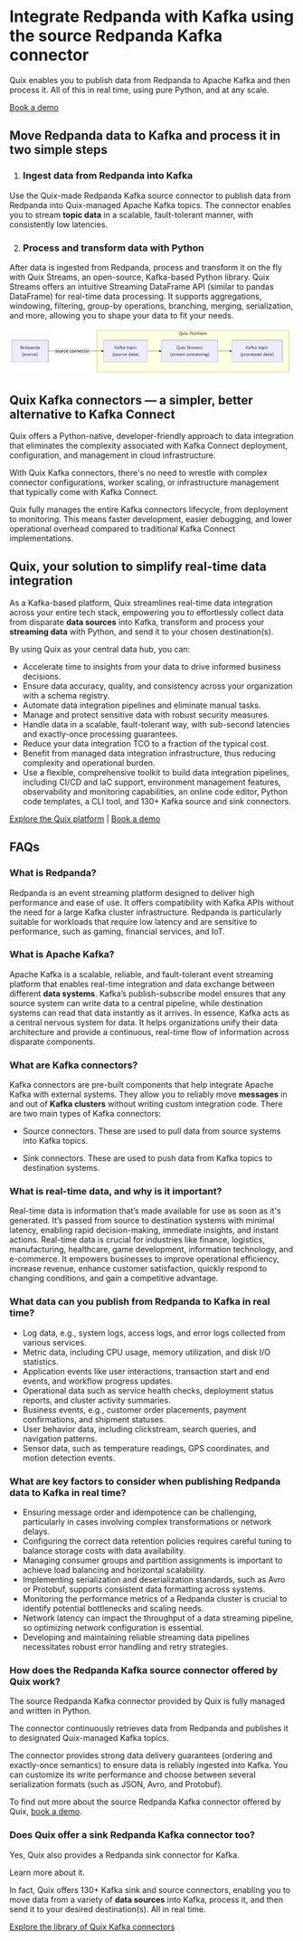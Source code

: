 <!--- BEGIN MARKDOWN --->
# Integrate Redpanda with Kafka using the source Redpanda Kafka connector

Quix enables you to publish data from Redpanda to Apache Kafka and then process it. All of this in real time, using pure Python, and at any scale. 

[Book a demo](https://share.hsforms.com/1iW0TmZzKQMChk0lxd_tGiw4yjw2)

## Move Redpanda data to Kafka and process it in two simple steps

1. ### Ingest data from Redpanda into Kafka

Use the Quix-made Redpanda Kafka source connector to publish data from Redpanda into Quix-managed Apache Kafka topics. The connector enables you to stream **topic data** in a scalable, fault-tolerant manner, with consistently low latencies. 

2. ### Process and transform data with Python

After data is ingested from Redpanda, process and transform it on the fly with Quix Streams, an open-source, Kafka-based Python library. Quix Streams offers an intuitive Streaming DataFrame API (similar to pandas DataFrame) for real-time data processing. It supports aggregations, windowing, filtering, group-by operations, branching, merging, serialization, and more, allowing you to shape your data to fit your needs.

![Diagram](images/Redpanda-source_diagram_1.png)

## Quix Kafka connectors — a simpler, better alternative to Kafka Connect

Quix offers a Python-native, developer-friendly approach to data integration that eliminates the complexity associated with Kafka Connect deployment, configuration, and management in cloud infrastructure. 

With Quix Kafka connectors, there's no need to wrestle with complex connector configurations, worker scaling, or infrastructure management that typically come with Kafka Connect.

Quix fully manages the entire Kafka connectors lifecycle, from deployment to monitoring. This means faster development, easier debugging, and lower operational overhead compared to traditional Kafka Connect implementations.

## Quix, your solution to simplify real-time data integration

As a Kafka-based platform, Quix streamlines real-time data integration across your entire tech stack, empowering you to effortlessly collect data from disparate **data sources** into Kafka, transform and process your **streaming data** with Python, and send it to your chosen destination(s).

By using Quix as your central data hub, you can:

* Accelerate time to insights from your data to drive informed business decisions.  
* Ensure data accuracy, quality, and consistency across your organization with a schema registry.  
* Automate data integration pipelines and eliminate manual tasks.  
* Manage and protect sensitive data with robust security measures.  
* Handle data in a scalable, fault-tolerant way, with sub-second latencies and exactly-once processing guarantees.  
* Reduce your data integration TCO to a fraction of the typical cost.  
* Benefit from managed data integration infrastructure, thus reducing complexity and operational burden.  
* Use a flexible, comprehensive toolkit to build data integration pipelines, including CI/CD and IaC support, environment management features, observability and monitoring capabilities, an online code editor, Python code templates, a CLI tool, and 130+ Kafka source and sink connectors.

[Explore the Quix platform](https://portal.demo.quix.io/pipeline?workspace=demo-gametelemetrytemplate-prod) | [Book a demo](https://share.hsforms.com/1iW0TmZzKQMChk0lxd_tGiw4yjw2)

## FAQs

### What is Redpanda?

Redpanda is an event streaming platform designed to deliver high performance and ease of use. It offers compatibility with Kafka APIs without the need for a large Kafka cluster infrastructure. Redpanda is particularly suitable for workloads that require low latency and are sensitive to performance, such as gaming, financial services, and IoT.

### What is Apache Kafka?

Apache Kafka is a scalable, reliable, and fault-tolerant event streaming platform that enables real-time integration and data exchange between different **data systems**. Kafka’s publish-subscribe model ensures that any source system can write data to a central pipeline, while destination systems can read that data instantly as it arrives. In essence, Kafka acts as a central nervous system for data. It helps organizations unify their data architecture and provide a continuous, real-time flow of information across disparate components.

### What are Kafka connectors?

Kafka connectors are pre-built components that help integrate Apache Kafka with external systems. They allow you to reliably move **messages** in and out of **Kafka clusters** without writing custom integration code. There are two main types of Kafka connectors:

* Source connectors. These are used to pull data from source systems into Kafka topics.

* Sink connectors. These are used to push data from Kafka topics to destination systems.

### What is real-time data, and why is it important?

Real-time data is information that’s made available for use as soon as it's generated. It’s passed from source to destination systems with minimal latency, enabling rapid decision-making, immediate insights, and instant actions. Real-time data is crucial for industries like finance, logistics, manufacturing, healthcare, game development, information technology, and e-commerce. It empowers businesses to improve operational efficiency, increase revenue, enhance customer satisfaction, quickly respond to changing conditions, and gain a competitive advantage.

### What data can you publish from Redpanda to Kafka in real time?

* Log data, e.g., system logs, access logs, and error logs collected from various services.  
* Metric data, including CPU usage, memory utilization, and disk I/O statistics.  
* Application events like user interactions, transaction start and end events, and workflow progress updates.  
* Operational data such as service health checks, deployment status reports, and cluster activity summaries.  
* Business events, e.g., customer order placements, payment confirmations, and shipment statuses.  
* User behavior data, including clickstream, search queries, and navigation patterns.  
* Sensor data, such as temperature readings, GPS coordinates, and motion detection events.

### What are key factors to consider when publishing Redpanda data to Kafka in real time?

* Ensuring message order and idempotence can be challenging, particularly in cases involving complex transformations or network delays.  
* Configuring the correct data retention policies requires careful tuning to balance storage costs with data availability.  
* Managing consumer groups and partition assignments is important to achieve load balancing and horizontal scalability.  
* Implementing serialization and deserialization standards, such as Avro or Protobuf, supports consistent data formatting across systems.  
* Monitoring the performance metrics of a Redpanda cluster is crucial to identify potential bottlenecks and scaling needs.  
* Network latency can impact the throughput of a data streaming pipeline, so optimizing network configuration is essential.  
* Developing and maintaining reliable streaming data pipelines necessitates robust error handling and retry strategies.

### How does the Redpanda Kafka source connector offered by Quix work?

The source Redpanda Kafka connector provided by Quix is fully managed and written in Python. 

The connector continuously retrieves data from Redpanda and publishes it to designated Quix-managed Kafka topics.

The connector provides strong data delivery guarantees (ordering and exactly-once semantics) to ensure data is reliably ingested into Kafka. You can customize its write performance and choose between several serialization formats (such as JSON, Avro, and Protobuf).  

To find out more about the source Redpanda Kafka connector offered by Quix, [book a demo](https://share.hsforms.com/1iW0TmZzKQMChk0lxd_tGiw4yjw2).

### Does Quix offer a sink Redpanda Kafka connector too?

Yes, Quix also provides a Redpanda sink connector for Kafka.

Learn more about it.

In fact, Quix offers 130+ Kafka sink and source connectors, enabling you to move data from a variety of **data sources** into Kafka, process it, and then send it to your desired destination(s). All in real time.

[Explore the library of Quix Kafka connectors](https://quix.io/connectors)
<!--- END MARKDOWN --->